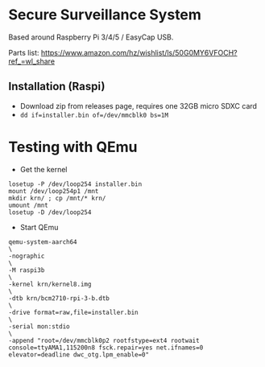 # Secure Surveillance System 
Based around Raspberry Pi 3/4/5 / EasyCap USB. 

Parts list: https://www.amazon.com/hz/wishlist/ls/50G0MY6VFOCH?ref_=wl_share

## Installation (Raspi)

- Download zip from releases page, requires one 32GB micro SDXC card
- `dd if=installer.bin of=/dev/mmcblk0 bs=1M`


# Testing with QEmu 

- Get the kernel 

```
losetup -P /dev/loop254 installer.bin
mount /dev/loop254p1 /mnt
mkdir krn/ ; cp /mnt/* krn/
umount /mnt
losetup -D /dev/loop254
```

- Start QEmu 

```
qemu-system-aarch64                                                                                                                                  \
-nographic                                                                                                                                           \
-M raspi3b                                                                                                                                           \
-kernel krn/kernel8.img                                                                                                                              \
-dtb krn/bcm2710-rpi-3-b.dtb                                                                                                                         \
-drive format=raw,file=installer.bin                                                                                                                 \
-serial mon:stdio                                                                                                                                    \
-append "root=/dev/mmcblk0p2 rootfstype=ext4 rootwait console=ttyAMA1,115200n8 fsck.repair=yes net.ifnames=0 elevator=deadline dwc_otg.lpm_enable=0" 
```
